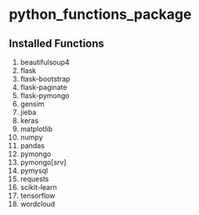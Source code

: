 # python_functions_package
## Installed Functions
1. beautifulsoup4
2. flask
3. flask-bootstrap
4. flask-paginate
5. flask-pymongo
6. gensim
7. jieba
8. keras
9. matplotlib
10. numpy
11. pandas
12. pymongo
13. pymongo[srv]
14. pymysql
15. requests
16. scikit-learn
17. tensorflow
18. wordcloud
